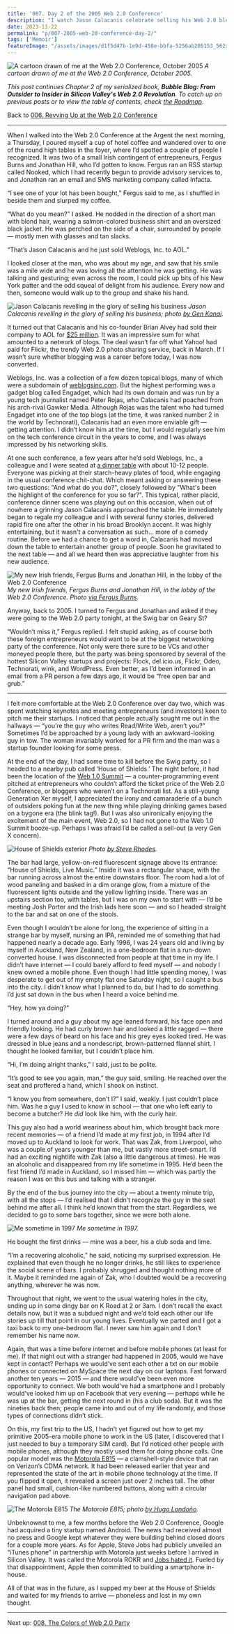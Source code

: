 ```yaml
---
title: '007. Day 2 of the 2005 Web 2.0 Conference'
description: "I watch Jason Calacanis celebrate selling his Web 2.0 blog business; later I have a drink by myself at the House of Shields, and think about pre-internet days."
date: 2023-11-22
permalink: "p/007-2005-web-20-conference-day-2/"
tags: ['Memoir']
featureImage: "/assets/images/d1f5d47b-1e9d-458e-bbfa-5256ab205153_562x705.jpg"
---
```

![A cartoon drawn of me at the Web 2.0 Conference, October 2005](/assets/images/d1f5d47b-1e9d-458e-bbfa-5256ab205153_562x705.jpg "A cartoon drawn of me at the Web 2.0 Conference, October 2005")
*A cartoon drawn of me at the Web 2.0 Conference, October 2005.*

_This post continues Chapter 2 of my serialized book, **Bubble Blog: From Outsider to Insider in Silicon Valley's Web 2.0 Revolution**. To catch up on previous posts or to view the table of contents, check [the Roadmap](https://www.cybercultural.com/p/roadmap-bubbleblog)._

Back to [006\. Revving Up at the Web 2.0 Conference](https://www.cybercultural.com/p/006-revving-up-2005-web-20-conference)

* * *

When I walked into the Web 2.0 Conference at the Argent the next morning, a Thursday, I poured myself a cup of hotel coffee and wandered over to one of the round high tables in the foyer, where I’d spotted a couple of people I recognized. It was two of a small Irish contingent of entrepreneurs, Fergus Burns and Jonathan Hill, who I’d gotten to know. Fergus ran an RSS startup called Nooked, which I had recently begun to provide advisory services to, and Jonathan ran an email and SMS marketing company called Infacta.

“I see one of your lot has been bought,” Fergus said to me, as I shuffled in beside them and slurped my coffee.



“What do you mean?” I asked. He nodded in the direction of a short man with blond hair, wearing a salmon-colored business shirt and an oversized black jacket. He was perched on the side of a chair, surrounded by people — mostly men with glasses and tan slacks.

“That’s Jason Calacanis and he just sold Weblogs, Inc. to AOL.”

I looked closer at the man, who was about my age, and saw that his smile was a mile wide and he was loving all the attention he was getting. He was talking and gesturing; even across the room, I could pick up bits of his New York patter and the odd squeal of delight from his audience. Every now and then, someone would walk up to the group and shake his hand.

![Jason Calacanis revelling in the glory of selling his business](/assets/images/38dba855-2765-4bde-99ae-ed20accbaf5a_2048x1362.jpg "Jason Calacanis revelling in the glory of selling his business")
*Jason Calacanis revelling in the glory of selling his business; photo [by Gen Kanai](https://www.flickr.com/photos/gen/50315516/in/album-1082901/).*

It turned out that Calacanis and his co-founder Brian Alvey had sold their company to AOL for [$25 million](https://web.archive.org/web/20051013061555/http://calacanis.weblogsinc.com/). It was an impressive sum for what amounted to a network of blogs. The deal wasn’t far off what Yahoo! had paid for Flickr, the trendy Web 2.0 photo sharing service, back in March. If I wasn’t sure whether blogging was a career before today, I was now converted.

Weblogs, Inc. was a collection of a few dozen topical blogs, many of which were a subdomain of [weblogsinc.com](https://web.archive.org/web/20051013073635/http://weblogsinc.com/). But the highest performing was a gadget blog called Engadget, which had its own domain and was run by a young tech journalist named Peter Rojas, who Calacanis had poached from his arch-rival Gawker Media. Although Rojas was the talent who had turned Engadget into one of the top blogs (at the time, it was ranked number 2 in the world by Technorati), Calacanis had an even more enviable gift — getting attention. I didn’t know him at the time, but I would regularly see him on the tech conference circuit in the years to come, and I was always impressed by his networking skills.

At one such conference, a few years after he’d sold Weblogs, Inc., a colleague and I were seated at [a dinner table](https://web.archive.org/web/20120620031531/http://www.readwriteweb.com/archives/jason-calacanis.php) with about 10-12 people. Everyone was picking at their starch-heavy plates of food, while engaging in the usual conference chit-chat. Which meant asking or answering these two questions: "And what do you do?", closely followed by "What's been the highlight of the conference for you so far?". This typical, rather placid, conference dinner scene was playing out on this occasion, when out of nowhere a grinning Jason Calacanis approached the table. He immediately began to regale my colleague and I with several funny stories, delivered rapid fire one after the other in his broad Brooklyn accent. It was highly entertaining, but it wasn't a conversation as such... more of a comedy routine. Before we had a chance to get a word in, Calacanis had moved down the table to entertain another group of people. Soon he gravitated to the next table — and all we heard then was appreciative laughter from his new audience.

![My new Irish friends, Fergus Burns and Jonathan Hill, in the lobby of the Web 2.0 Conference](/assets/images/2128cec9-2787-4052-827f-7963bd8607a2_960x1280.jpg "My new Irish friends, Fergus Burns and Jonathan Hill, in the lobby of the Web 2.0 Conference")
*My new Irish friends, Fergus Burns and Jonathan Hill, in the lobby of the Web 2.0 Conference. Photo [via Fergus Burns](https://www.flickr.com/photos/itnorthwest/49761814/).*

Anyway, back to 2005. I turned to Fergus and Jonathan and asked if they were going to the Web 2.0 party tonight, at the Swig bar on Geary St?

“Wouldn’t miss it,” Fergus replied. I felt stupid asking, as of course both these foreign entrepreneurs would want to be at the biggest networking party of the conference. Not only were there sure to be VCs and other moneyed people there, but the party was being sponsored by several of the hottest Silicon Valley startups and projects: Flock, del.icio.us, Flickr, Odeo, Technorati, wink, and WordPress. Even better, as I’d been informed in an email from a PR person a few days ago, it would be “free open bar and grub.”

* * *

I felt more comfortable at the Web 2.0 Conference over day two, which was spent watching keynotes and meeting entrepreneurs (and investors) keen to pitch me their startups. I noticed that people actually sought me out in the hallways — “you’re the guy who writes Read/Write Web, aren’t you?” Sometimes I’d be approached by a young lady with an awkward-looking guy in tow. The woman invariably worked for a PR firm and the man was a startup founder looking for some press.

At the end of the day, I had some time to kill before the Swig party, so I headed to a nearby pub called ‘House of Shields.’ The night before, it had been the location of the [Web 1.0 Summit](https://laughingsquid.com/web-1-summit/) — a counter-programming event pitched at entrepreneurs who couldn’t afford the ticket price of the Web 2.0 Conference, or bloggers who weren’t on a Technorati list. As a still-young Generation Xer myself, I appreciated the irony and camaraderie of a bunch of outsiders poking fun at the new thing while playing drinking games based on a bygone era (the blink tag!). But I was also unironically enjoying the excitement of the main event, Web 2.0, so I had not gone to the Web 1.0 Summit booze-up. Perhaps I was afraid I’d be called a sell-out (a very Gen X concern).

![House of Shields exterior](/assets/images/79b85733-add5-40d2-a39e-cd35b308e969_1280x856.jpg "House of Shields exterior")
*Photo [by Steve Rhodes](https://www.flickr.com/photos/ari/4102964213/).*

The bar had large, yellow-on-red fluorescent signage above its entrance: “House of Shields, Live Music.” Inside it was a rectangular shape, with the bar running across almost the entire downstairs floor. The room had a lot of wood paneling and basked in a dim orange glow, from a mixture of the fluorescent lights outside and the yellow lighting inside. There was an upstairs section too, with tables, but I was on my own to start with — I’d be meeting Josh Porter and the Irish lads here soon — and so I headed straight to the bar and sat on one of the stools.

Even though I wouldn’t be alone for long, the experience of sitting in a strange bar by myself, nursing an IPA, reminded me of something that had happened nearly a decade ago. Early 1996, I was 24 years old and living by myself in Auckland, New Zealand, in a one-bedroom flat in a run-down converted house. I was disconnected from people at that time in my life. I didn’t have internet — I could barely afford to feed myself — and nobody I knew owned a mobile phone. Even though I had little spending money, I was desperate to get out of my empty flat one Saturday night, so I caught a bus into the city. I didn’t know what I planned to do, but I had to do something. I’d just sat down in the bus when I heard a voice behind me.

“Hey, how ya doing?”

I turned around and a guy about my age leaned forward, his face open and friendly looking. He had curly brown hair and looked a little ragged — there were a few days of beard on his face and his grey eyes looked tired. He was dressed in blue jeans and a nondescript, brown-patterned flannel shirt. I thought he looked familiar, but I couldn’t place him.

“Hi, I’m doing alright thanks,” I said, just to be polite.

“It’s good to see you again, man,” the guy said, smiling. He reached over the seat and proffered a hand, which I shook on instinct.

“I know you from somewhere, don’t I?” I said, weakly. I just couldn’t place him. Was he a guy I used to know in school — that one who left early to become a butcher? He _did_ look like him, with the curly hair.

This guy also had a world weariness about him, which brought back more recent memories — of a friend I’d made at my first job, in 1994 after I’d moved up to Auckland to look for work. That was Zak, from Liverpool, who was a couple of years younger than me, but vastly more street-smart. I’d had an exciting nightlife with Zak (also a little dangerous at times). He was an alcoholic and disappeared from my life sometime in 1995. He’d been the first friend I’d made in Auckland, so I missed him — which was partly the reason I was on this bus and talking with a stranger.

By the end of the bus journey into the city — about a twenty minute trip, with all the stops — I’d realised that I didn’t recognize the guy in the seat behind me after all. I think he’d known that from the start. Regardless, we decided to go to some bars together, since we were both alone.

![Me sometime in 1997](/assets/images/8f7b94c4-f715-402a-b084-55d68e29a78a_1123x711.jpg "Me sometime in 1997")
*Me sometime in 1997.*

He bought the first drinks — mine was a beer, his a club soda and lime.

“I’m a recovering alcoholic,” he said, noticing my surprised expression. He explained that even though he no longer drinks, he still likes to experience the social scene of bars. I probably shrugged and thought nothing more of it. Maybe it reminded me again of Zak, who I doubted would be a recovering anything, wherever he was now.

Throughout that night, we went to the usual watering holes in the city, ending up in some dingy bar on K Road at 2 or 3am. I don’t recall the exact details now, but it was a subdued night and we’d told each other our life stories up till that point in our young lives. Eventually we parted and I got a taxi back to my one-bedroom flat. I never saw him again and I don’t remember his name now.

Again, that was a time before internet and before mobile phones (at least for me). If that night out with a stranger had happened in 2005, would we have kept in contact? Perhaps we would’ve sent each other a txt on our mobile phones or connected on MySpace the next day on our laptops. Fast forward another ten years — 2015 — and there would’ve been even more opportunity to connect. We both would’ve had a smartphone and I probably would’ve looked him up on Facebook that very evening — perhaps while he was up at the bar, getting the next round in (his a club soda). But it was the nineties back then; people came into and out of my life randomly, and those types of connections didn’t stick.

On this, my first trip to the US, I hadn’t yet figured out how to get my primitive 2005-era mobile phone to work in the US (later, I discovered that I just needed to buy a temporary SIM card). But I’d noticed other people with mobile phones, although they mostly used them for doing phone calls. One popular model was the [Motorola E815](https://www.cnet.com/reviews/motorola-e815-verizon-wireless-review/) — a clamshell-style device that ran on Verizon’s CDMA network. It had been released earlier that year and represented the state of the art in mobile phone technology at the time. If you flipped it open, it revealed a screen just over 2 inches tall. The other panel had small, cushion-like numbered buttons, along with a circular navigation pad above.

![The Motorola E815](/assets/images/87edef62-e3eb-439f-a379-fa40c4f40cdf_1600x1200.jpg "The Motorola E815")
*The Motorola E815; photo [by Hugo Londoño](https://www.flickr.com/photos/sinlentes/66200888).*

Unbeknownst to me, a few months before the Web 2.0 Conference, Google had acquired a tiny startup named Android. The news had received almost no press and Google kept whatever they were building behind closed doors for a couple more years. As for Apple, Steve Jobs had publicly unveiled an “iTunes phone” in partnership with Motorola just weeks before I arrived in Silicon Valley. It was called the Motorola ROKR and [Jobs hated it](https://www.theverge.com/2017/6/13/15782200/one-device-secret-history-iphone-brian-merchant-book-excerpt). Fueled by that disappointment, Apple then committed to building a smartphone in-house.

All of that was in the future, as I supped my beer at the House of Shields and waited for my friends to arrive — phoneless and lost in my own thought.

* * *

Next up: [008\. The Colors of Web 2.0 Party](https://www.cybercultural.com/p/008-the-colors-of-web-20-party)

